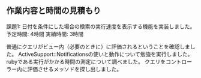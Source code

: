 ## 作業内容と時間の見積もり

課題1: 日付を条件にした場合の検索の実行速度を表示する機能を実装しました。
予定時間: 4時間
実績時間: 3時間

普通にクエリがビュー内（必要のときに）に評価されるということを確認しました。
ActiveSupport::Notificationsの使いと動作について勉強を実行しました。
rubyである実行がかかる時間の測定について調べました。
クエリをコントローラー内に評価させるメッソドを探し出しました。
